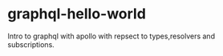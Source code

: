 # graphql-hello-world
Intro to graphql with apollo with repsect to types,resolvers and subscriptions.
